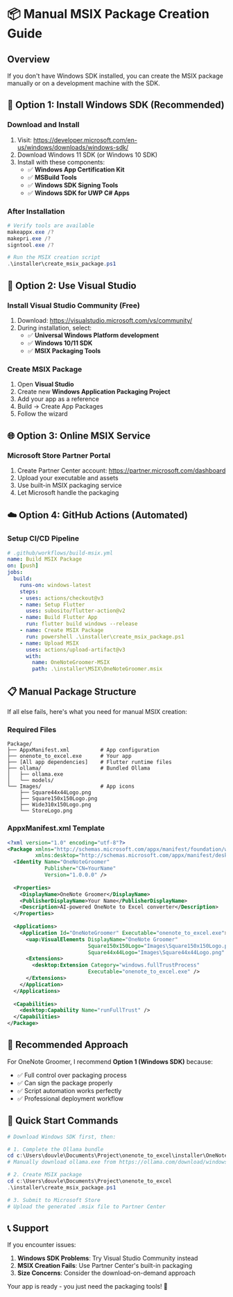 # 📦 Manual MSIX Package Creation Guide

## Overview
If you don't have Windows SDK installed, you can create the MSIX package manually or on a development machine with the SDK.

## 🔧 **Option 1: Install Windows SDK (Recommended)**

### Download and Install
1. Visit: https://developer.microsoft.com/en-us/windows/downloads/windows-sdk/
2. Download Windows 11 SDK (or Windows 10 SDK)
3. Install with these components:
   - ✅ **Windows App Certification Kit**
   - ✅ **MSBuild Tools**  
   - ✅ **Windows SDK Signing Tools**
   - ✅ **Windows SDK for UWP C# Apps**

### After Installation
```powershell
# Verify tools are available
makeappx.exe /?
makepri.exe /?
signtool.exe /?

# Run the MSIX creation script
.\installer\create_msix_package.ps1
```

## 🏢 **Option 2: Use Visual Studio**

### Install Visual Studio Community (Free)
1. Download: https://visualstudio.microsoft.com/vs/community/
2. During installation, select:
   - ✅ **Universal Windows Platform development**
   - ✅ **Windows 10/11 SDK**
   - ✅ **MSIX Packaging Tools**

### Create MSIX Package
1. Open **Visual Studio**
2. Create new **Windows Application Packaging Project**
3. Add your app as a reference
4. Build → Create App Packages
5. Follow the wizard

## 🌐 **Option 3: Online MSIX Service**

### Microsoft Store Partner Portal
1. Create Partner Center account: https://partner.microsoft.com/dashboard
2. Upload your executable and assets
3. Use built-in MSIX packaging service
4. Let Microsoft handle the packaging

## ☁️ **Option 4: GitHub Actions (Automated)**

### Setup CI/CD Pipeline
```yaml
# .github/workflows/build-msix.yml
name: Build MSIX Package
on: [push]
jobs:
  build:
    runs-on: windows-latest
    steps:
    - uses: actions/checkout@v3
    - name: Setup Flutter
      uses: subosito/flutter-action@v2
    - name: Build Flutter App
      run: flutter build windows --release
    - name: Create MSIX Package
      run: powershell .\installer\create_msix_package.ps1
    - name: Upload MSIX
      uses: actions/upload-artifact@v3
      with:
        name: OneNoteGroomer-MSIX
        path: .\installer\MSIX\OneNoteGroomer.msix
```

## 📋 **Manual Package Structure**

If all else fails, here's what you need for manual MSIX creation:

### Required Files
```
Package/
├── AppxManifest.xml          # App configuration
├── onenote_to_excel.exe      # Your app
├── [All app dependencies]    # Flutter runtime files
├── ollama/                   # Bundled Ollama
│   ├── ollama.exe
│   └── models/
└── Images/                   # App icons
    ├── Square44x44Logo.png
    ├── Square150x150Logo.png
    ├── Wide310x150Logo.png
    └── StoreLogo.png
```

### AppxManifest.xml Template
```xml
<?xml version="1.0" encoding="utf-8"?>
<Package xmlns="http://schemas.microsoft.com/appx/manifest/foundation/windows10"
         xmlns:desktop="http://schemas.microsoft.com/appx/manifest/desktop/windows10">
  <Identity Name="OneNoteGroomer"
            Publisher="CN=YourName"
            Version="1.0.0.0" />
  
  <Properties>
    <DisplayName>OneNote Groomer</DisplayName>
    <PublisherDisplayName>Your Name</PublisherDisplayName>
    <Description>AI-powered OneNote to Excel converter</Description>
  </Properties>
  
  <Applications>
    <Application Id="OneNoteGroomer" Executable="onenote_to_excel.exe">
      <uap:VisualElements DisplayName="OneNote Groomer"
                          Square150x150Logo="Images\Square150x150Logo.png"
                          Square44x44Logo="Images\Square44x44Logo.png" />
      <Extensions>
        <desktop:Extension Category="windows.fullTrustProcess" 
                          Executable="onenote_to_excel.exe" />
      </Extensions>
    </Application>
  </Applications>
  
  <Capabilities>
    <desktop:Capability Name="runFullTrust" />
  </Capabilities>
</Package>
```

## 🎯 **Recommended Approach**

For OneNote Groomer, I recommend **Option 1 (Windows SDK)** because:
- ✅ Full control over packaging process
- ✅ Can sign the package properly
- ✅ Script automation works perfectly
- ✅ Professional deployment workflow

## 🚀 **Quick Start Commands**

```powershell
# Download Windows SDK first, then:

# 1. Complete the Ollama bundle
cd c:\Users\douvle\Documents\Project\onenote_to_excel\installer\OneNoteGroomer-Installer\ollama
# Manually download ollama.exe from https://ollama.com/download/windows

# 2. Create MSIX package
cd c:\Users\douvle\Documents\Project\onenote_to_excel
.\installer\create_msix_package.ps1

# 3. Submit to Microsoft Store
# Upload the generated .msix file to Partner Center
```

## 📞 **Support**

If you encounter issues:
1. **Windows SDK Problems**: Try Visual Studio Community instead
2. **MSIX Creation Fails**: Use Partner Center's built-in packaging
3. **Size Concerns**: Consider the download-on-demand approach

Your app is ready - you just need the packaging tools! 🎉

